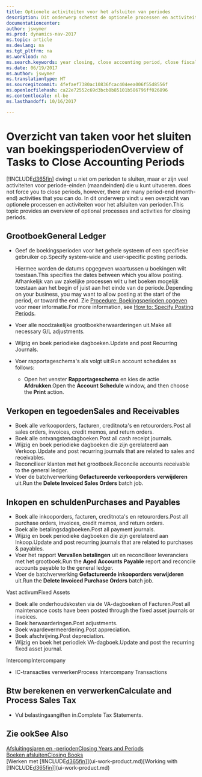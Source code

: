 ```yaml
---
title: Optionele activiteiten voor het afsluiten van periodes
description: Dit onderwerp schetst de optionele processen en activiteiten voor het sluiten van boekingsperioden in Dynamics NAV.
documentationcenter: 
author: jswymer
ms.prod: dynamics-nav-2017
ms.topic: article
ms.devlang: na
ms.tgt_pltfrm: na
ms.workload: na
ms.search.keywords: year closing, close accounting period, close fiscal year, aging, creditor payments, vendor payments
ms.date: 06/19/2017
ms.author: jswymer
ms.translationtype: HT
ms.sourcegitcommit: 4fefaef7380ac10836fcac404eea006f55d8556f
ms.openlocfilehash: ca22e72552c69d3bcb0b85101b586796ff026896
ms.contentlocale: nl-be
ms.lasthandoff: 10/16/2017

---
```

# <a name="overview-of-tasks-to-close-accounting-periods"></a><span data-ttu-id="620e1-103">Overzicht van taken voor het sluiten van boekingsperioden</span><span class="sxs-lookup"><span data-stu-id="620e1-103">Overview of Tasks to Close Accounting Periods</span></span>
[!INCLUDE[d365fin](includes/d365fin_md.md)]<span data-ttu-id="620e1-104"> dwingt u niet om perioden te sluiten, maar er zijn veel activiteiten voor periode-einden (maandeinden) die u kunt uitvoeren.</span><span class="sxs-lookup"><span data-stu-id="620e1-104"> does not force you to close periods, however, there are many period-end (month-end) activities that you can do.</span></span> <span data-ttu-id="620e1-105">In dit onderwerp vindt u een overzicht van optionele processen en activiteiten voor het afsluiten van perioden.</span><span class="sxs-lookup"><span data-stu-id="620e1-105">This topic provides an overview of optional processes and activities for closing periods.</span></span>  

## <a name="general-ledger"></a><span data-ttu-id="620e1-106">Grootboek</span><span class="sxs-lookup"><span data-stu-id="620e1-106">General Ledger</span></span>
* <span data-ttu-id="620e1-107">Geef de boekingsperioden voor het gehele systeem of een specifieke gebruiker op.</span><span class="sxs-lookup"><span data-stu-id="620e1-107">Specify system-wide and user-specific posting periods.</span></span>  

    <span data-ttu-id="620e1-108">Hiermee worden de datums opgegeven waartussen u boekingen wilt toestaan.</span><span class="sxs-lookup"><span data-stu-id="620e1-108">This specifies the dates between which you allow posting.</span></span> <span data-ttu-id="620e1-109">Afhankelijk van uw zakelijke processen wilt u het boeken mogelijk toestaan aan het begin of juist aan het einde van de periode.</span><span class="sxs-lookup"><span data-stu-id="620e1-109">Depending on your business, you may want to allow posting at the start of the period, or toward the end.</span></span> <span data-ttu-id="620e1-110">Zie [Procedure: Boekingsperioden opgeven](finance-how-specify-posting-periods.md) voor meer informatie.</span><span class="sxs-lookup"><span data-stu-id="620e1-110">For more information, see [How to: Specify Posting Periods](finance-how-specify-posting-periods.md).</span></span>  
* <span data-ttu-id="620e1-111">Voer alle noodzakelijke grootboekherwaarderingen uit.</span><span class="sxs-lookup"><span data-stu-id="620e1-111">Make all necessary G/L adjustments.</span></span>  
* <span data-ttu-id="620e1-112">Wijzig en boek periodieke dagboeken.</span><span class="sxs-lookup"><span data-stu-id="620e1-112">Update and post Recurring Journals.</span></span>  
  <!--* Process Consolidations-->
* <span data-ttu-id="620e1-113">Voer rapportageschema's als volgt uit:</span><span class="sxs-lookup"><span data-stu-id="620e1-113">Run account schedules as follows:</span></span>  
  * <span data-ttu-id="620e1-114">Open het venster **Rapportageschema** en kies de actie **Afdrukken**.</span><span class="sxs-lookup"><span data-stu-id="620e1-114">Open the **Account Schedule** window, and then choose the **Print** action.</span></span>  

## <a name="sales-and-receivables"></a><span data-ttu-id="620e1-115">Verkopen en tegoeden</span><span class="sxs-lookup"><span data-stu-id="620e1-115">Sales and Receivables</span></span>
* <span data-ttu-id="620e1-116">Boek alle verkooporders, facturen, creditnota's en retourorders.</span><span class="sxs-lookup"><span data-stu-id="620e1-116">Post all sales orders, invoices, credit memos, and return orders.</span></span>  
* <span data-ttu-id="620e1-117">Boek alle ontvangstendagboeken.</span><span class="sxs-lookup"><span data-stu-id="620e1-117">Post all cash receipt journals.</span></span>  
* <span data-ttu-id="620e1-118">Wijzig en boek periodieke dagboeken die zijn gerelateerd aan Verkoop.</span><span class="sxs-lookup"><span data-stu-id="620e1-118">Update and post recurring journals that are related to sales and receivables.</span></span>  
* <span data-ttu-id="620e1-119">Reconcilieer klanten met het grootboek.</span><span class="sxs-lookup"><span data-stu-id="620e1-119">Reconcile accounts receivable to the general ledger.</span></span>  
* <span data-ttu-id="620e1-120">Voer de batchverwerking **Gefactureerde verkooporders verwijderen** uit.</span><span class="sxs-lookup"><span data-stu-id="620e1-120">Run the **Delete Invoiced Sales Orders** batch job.</span></span>  

## <a name="purchases-and-payables"></a><span data-ttu-id="620e1-121">Inkopen en schulden</span><span class="sxs-lookup"><span data-stu-id="620e1-121">Purchases and Payables</span></span>
* <span data-ttu-id="620e1-122">Boek alle inkooporders, facturen, creditnota's en retourorders.</span><span class="sxs-lookup"><span data-stu-id="620e1-122">Post all purchase orders, invoices, credit memos, and return orders.</span></span>  
* <span data-ttu-id="620e1-123">Boek alle betalingsdagboeken.</span><span class="sxs-lookup"><span data-stu-id="620e1-123">Post all payment journals.</span></span>  
* <span data-ttu-id="620e1-124">Wijzig en boek periodieke dagboeken die zijn gerelateerd aan Inkoop.</span><span class="sxs-lookup"><span data-stu-id="620e1-124">Update and post recurring journals that are related to purchases & payables.</span></span>  
* <span data-ttu-id="620e1-125">Voer het rapport **Vervallen betalingen** uit en reconcilieer leveranciers met het grootboek.</span><span class="sxs-lookup"><span data-stu-id="620e1-125">Run the **Aged Accounts Payable** report and reconcile accounts payable to the general ledger.</span></span>  
* <span data-ttu-id="620e1-126">Voer de batchverwerking **Gefactureerde inkooporders verwijderen** uit.</span><span class="sxs-lookup"><span data-stu-id="620e1-126">Run the **Delete Invoiced Purchase Orders** batch job.</span></span>  

<span data-ttu-id="620e1-127">Vast activum</span><span class="sxs-lookup"><span data-stu-id="620e1-127">Fixed Assets</span></span>
* <span data-ttu-id="620e1-128">Boek alle onderhoudskosten via de VA-dagboeken of Facturen.</span><span class="sxs-lookup"><span data-stu-id="620e1-128">Post all maintenance costs have been posted through the fixed asset journals or invoices.</span></span>
* <span data-ttu-id="620e1-129">Boek herwaarderingen.</span><span class="sxs-lookup"><span data-stu-id="620e1-129">Post adjustments.</span></span>
* <span data-ttu-id="620e1-130">Boek waardevermeerdering.</span><span class="sxs-lookup"><span data-stu-id="620e1-130">Post appreciation.</span></span>
* <span data-ttu-id="620e1-131">Boek afschrijving.</span><span class="sxs-lookup"><span data-stu-id="620e1-131">Post depreciation.</span></span>
* <span data-ttu-id="620e1-132">Wijzig en boek het periodiek VA-dagboek.</span><span class="sxs-lookup"><span data-stu-id="620e1-132">Update and post the recurring fixed asset journal.</span></span>

<span data-ttu-id="620e1-133">Intercomp</span><span class="sxs-lookup"><span data-stu-id="620e1-133">Intercompany</span></span>
* <span data-ttu-id="620e1-134">IC-transacties verwerken</span><span class="sxs-lookup"><span data-stu-id="620e1-134">Process Intercompany Transactions</span></span>

## <a name="calculate-and-process-sales-tax"></a><span data-ttu-id="620e1-135">Btw berekenen en verwerken</span><span class="sxs-lookup"><span data-stu-id="620e1-135">Calculate and Process Sales Tax</span></span>
* <span data-ttu-id="620e1-136">Vul belastingaangiften in.</span><span class="sxs-lookup"><span data-stu-id="620e1-136">Complete Tax Statements.</span></span>  

## <a name="see-also"></a><span data-ttu-id="620e1-137">Zie ook</span><span class="sxs-lookup"><span data-stu-id="620e1-137">See Also</span></span>
[<span data-ttu-id="620e1-138">Afsluitingsjaren en -perioden</span><span class="sxs-lookup"><span data-stu-id="620e1-138">Closing Years and Periods</span></span>](year-close-years-periods.md)  
[<span data-ttu-id="620e1-139">Boeken afsluiten</span><span class="sxs-lookup"><span data-stu-id="620e1-139">Closing Books</span></span>](year-close-books.md)  
<span data-ttu-id="620e1-140">[Werken met [!INCLUDE[d365fin](includes/d365fin_md.md)]](ui-work-product.md)</span><span class="sxs-lookup"><span data-stu-id="620e1-140">[Working with [!INCLUDE[d365fin](includes/d365fin_md.md)]](ui-work-product.md)</span></span>


